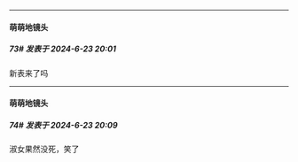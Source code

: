 ﻿
*****

####  萌萌地镜头  
##### 73#       发表于 2024-6-23 20:01

新表来了吗


*****

####  萌萌地镜头  
##### 74#       发表于 2024-6-23 20:09

淑女果然没死，笑了

